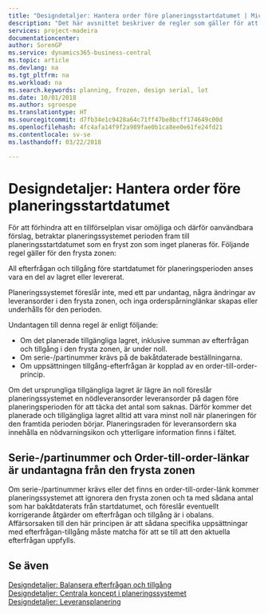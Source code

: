 ```yaml
---
title: "Designdetaljer: Hantera order före planeringsstartdatumet | Microsoft Docs"
description: "Det här avsnittet beskriver de regler som gäller för att planera order i den frysta zonen."
services: project-madeira
documentationcenter: 
author: SorenGP
ms.service: dynamics365-business-central
ms.topic: article
ms.devlang: na
ms.tgt_pltfrm: na
ms.workload: na
ms.search.keywords: planning, frozen, design serial, lot
ms.date: 10/01/2018
ms.author: sgroespe
ms.translationtype: HT
ms.sourcegitcommit: d7fb34e1c9428a64c71ff47be8bcff174649c00d
ms.openlocfilehash: 4fc4afa14f9f2a989fae0b1ca8ee0e61fe24fd21
ms.contentlocale: sv-se
ms.lasthandoff: 03/22/2018

---
```

# <a name="design-details-dealing-with-orders-before-the-planning-starting-date"></a>Designdetaljer: Hantera order före planeringsstartdatumet
För att förhindra att en tillförselplan visar omöjliga och därför oanvändbara förslag, betraktar planeringssystemet perioden fram till planeringsstartdatumet som en fryst zon som inget planeras för. Följande regel gäller för den frysta zonen:  
  
All efterfrågan och tillgång före startdatumet för planeringsperioden anses vara en del av lagret eller levererat.  
  
Planeringssystemet föreslår inte, med ett par undantag, några ändringar av leveransorder i den frysta zonen, och inga orderspårninglänkar skapas eller underhålls för den perioden.  
  
Undantagen till denna regel är enligt följande:  
  
* Om det planerade tillgängliga lagret, inklusive summan av efterfrågan och tillgång i den frysta zonen, är under noll.  
* Om serie-/partinummer krävs på de bakåtdaterade beställningarna.  
* Om uppsättningen tillgång-efterfrågan är kopplad av en order-till-order-princip.  
  
Om det ursprungliga tillgängliga lagret är lägre än noll föreslår planeringssystemet en nödleveransorder leveransorder på dagen före planeringsperioden för att täcka det antal som saknas. Därför kommer det planerade och tillgängliga lagret alltid att vara minst noll när planeringen för den framtida perioden börjar. Planeringsraden för leveransordern ska innehålla en nödvarningsikon och ytterligare information finns i fältet.  
  
## <a name="seriallot-numbers-and-order-to-order-links-are-exempt-from-the-frozen-zone"></a>Serie-/partinummer och Order-till-order-länkar är undantagna från den frysta zonen  
Om serie-/partinummer krävs eller det finns en order-till-order-länk kommer planeringssystemet att ignorera den frysta zonen och ta med sådana antal som har bakåtdaterats från startdatumet, och föreslår eventuellt korrigerande åtgärder om efterfrågan och tillgång är i obalans. Affärsorsaken till den här principen är att sådana specifika uppsättningar med efterfrågan-tillgång måste matcha för att se till att den aktuella efterfrågan uppfylls.  
  
## <a name="see-also"></a>Se även  
[Designdetaljer: Balansera efterfrågan och tillgång](design-details-balancing-demand-and-supply.md)   
[Designdetaljer: Centrala koncept i planeringssystemet](design-details-central-concepts-of-the-planning-system.md)   
[Designdetaljer: Leveransplanering](design-details-supply-planning.md)
